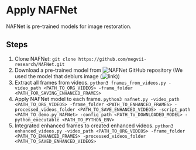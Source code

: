 # Apply NAFNet
NAFNet is pre-trained models for image restoration.
## Steps
1. Clone NAFNet:
   ```git clone https://github.com/megvii-research/NAFNet.git ```
3. Download a pre-trained model from ![NAFNet GitHub repository](https://github.com/megvii-research/NAFNet/tree/main) (We used the model that deblurs image (![link](https://github.com/megvii-research/NAFNet/tree/main#:~:text=demo/denoise_img.png-,Image%20Deblur%3A,-python%20basicsr/demo)))
4. Extract all frames from videos.
   ```python3 frames_from_videos.py -video_path <PATH_TO_ORG_VIDEOS> -frame_folder <PATH_FOR_SAVING_ENHANCED_FRAMES>```
5. Apply NAFNet model to each frame.
   ```python3 nafnet.py -video_path <PATH_TO_ORG_VIDEOS> -frame_folder <PATH_TO_ENHANCED_FRAMES> -processed_videos_folder <PATH_TO_SAVE_ENHANCED_VIDEOS> -script_path <PATH_TO_demo.py_NAFNet> -config_path <PATH_To_DOWNLOADED_MODEL> -python_executable <PATH_TO_PYTHON_ENV>```
6. Integrated enhanced frames to created enhanced videos.
 ```python3 enhanced_videos.py -video_path <PATH_TO_ORG_VIDEOS> -frame_folder <PATH_TO_ENHANCED_FRAMES> -processed_videos_folder <PATH_TO_SAVED_ENHANCED_VIDEOS>```
